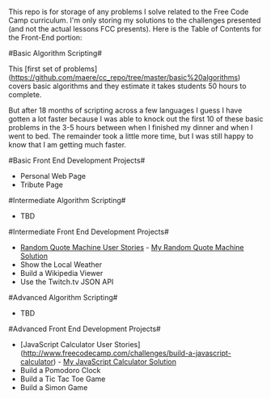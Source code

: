 This repo is for storage of any problems I solve related to the Free Code Camp curriculum. I'm only storing my solutions to the challenges presented (and not the actual lessons FCC presents). Here is the Table of Contents for the Front-End portion:

#Basic Algorithm Scripting#

This [first set of problems] (https://github.com/maere/cc_repo/tree/master/basic%20algorithms) covers basic algorithms and they estimate it takes students 50 hours to complete. 

But after 18 months of scripting across a few languages I guess I have gotten a lot faster because I was able to knock out the first 10 of these basic problems in the 3-5 hours between when I finished my dinner and when I went to bed. The remainder took a little more time, but I was still happy to know that I am getting much faster.
 
#Basic Front End Development Projects#
- Personal Web Page
- Tribute Page

#Intermediate Algorithm Scripting#
- TBD

#Intermediate Front End Development Projects#
- [Random Quote Machine User Stories](http://www.freecodecamp.com/challenges/build-a-random-quote-machine) - [My Random Quote Machine Solution](http://codepen.io/maere/pen/dGKOEM)
- Show the Local Weather
- Build a Wikipedia Viewer
- Use the Twitch.tv JSON API

#Advanced Algorithm Scripting#
- TBD

#Advanced Front End Development Projects#
- [JavaScript Calculator User Stories] (http://www.freecodecamp.com/challenges/build-a-javascript-calculator) - [My JavaScript Calculator Solution](http://codepen.io/maere/pen/vLbqzb)
- Build a Pomodoro Clock
- Build a Tic Tac Toe Game
- Build a Simon Game




